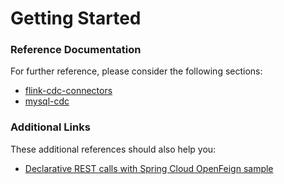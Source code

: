 # Getting Started

### Reference Documentation

For further reference, please consider the following sections:

* [flink-cdc-connectors](https://github.com/ververica/flink-cdc-connectors)
* [mysql-cdc](https://github.com/ververica/flink-cdc-connectors/blob/master/docs/content/connectors/mysql-cdc.md)

### Additional Links

These additional references should also help you:

* [Declarative REST calls with Spring Cloud OpenFeign sample](https://github.com/spring-cloud-samples/feign-eureka)

